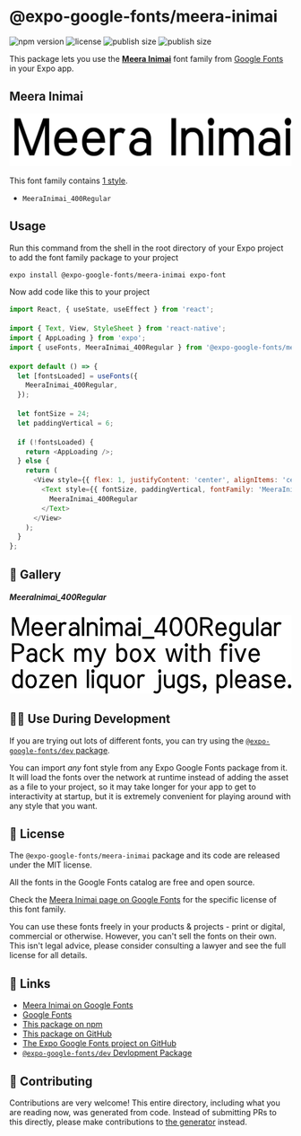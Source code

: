 # @expo-google-fonts/meera-inimai

![npm version](https://flat.badgen.net/npm/v/@expo-google-fonts/meera-inimai)
![license](https://flat.badgen.net/github/license/expo/google-fonts)
![publish size](https://flat.badgen.net/packagephobia/install/@expo-google-fonts/meera-inimai)
![publish size](https://flat.badgen.net/packagephobia/publish/@expo-google-fonts/meera-inimai)

This package lets you use the [**Meera Inimai**](https://fonts.google.com/specimen/Meera+Inimai) font family from [Google Fonts](https://fonts.google.com/) in your Expo app.

## Meera Inimai

![Meera Inimai](./font-family.png)

This font family contains [1 style](#-gallery).

- `MeeraInimai_400Regular`

## Usage

Run this command from the shell in the root directory of your Expo project to add the font family package to your project
```sh
expo install @expo-google-fonts/meera-inimai expo-font
```

Now add code like this to your project
```js
import React, { useState, useEffect } from 'react';

import { Text, View, StyleSheet } from 'react-native';
import { AppLoading } from 'expo';
import { useFonts, MeeraInimai_400Regular } from '@expo-google-fonts/meera-inimai';

export default () => {
  let [fontsLoaded] = useFonts({
    MeeraInimai_400Regular,
  });

  let fontSize = 24;
  let paddingVertical = 6;

  if (!fontsLoaded) {
    return <AppLoading />;
  } else {
    return (
      <View style={{ flex: 1, justifyContent: 'center', alignItems: 'center' }}>
        <Text style={{ fontSize, paddingVertical, fontFamily: 'MeeraInimai_400Regular' }}>
          MeeraInimai_400Regular
        </Text>
      </View>
    );
  }
};

```

## 🔡 Gallery

##### MeeraInimai_400Regular
![MeeraInimai_400Regular](./MeeraInimai_400Regular.ttf.png)


## 👩‍💻 Use During Development

If you are trying out lots of different fonts, you can try using the [`@expo-google-fonts/dev` package](https://github.com/expo/google-fonts/tree/master/font-packages/dev#readme).

You can import *any* font style from any Expo Google Fonts package from it. It will load the fonts
over the network at runtime instead of adding the asset as a file to your project, so it may take longer
for your app to get to interactivity at startup, but it is extremely convenient
for playing around with any style that you want.

## 📖 License

The `@expo-google-fonts/meera-inimai` package and its code are released under the MIT license.

All the fonts in the Google Fonts catalog are free and open source.

Check the [Meera Inimai page on Google Fonts](https://fonts.google.com/specimen/Meera+Inimai) for the specific license of this font family.

You can use these fonts freely in your products & projects - print or digital, commercial or otherwise. However, you can't sell the fonts on their own. This isn't legal advice, please consider consulting a lawyer and see the full license for all details.

## 🔗 Links

- [Meera Inimai on Google Fonts](https://fonts.google.com/specimen/Meera+Inimai)
- [Google Fonts](https://fonts.google.com/)
- [This package on npm](https://www.npmjs.com/package/@expo-google-fonts/meera-inimai)
- [This package on GitHub](https://github.com/expo/google-fonts/tree/master/font-packages/meera-inimai)
- [The Expo Google Fonts project on GitHub](https://github.com/expo/google-fonts)
- [`@expo-google-fonts/dev` Devlopment Package](https://github.com/expo/google-fonts/tree/master/font-packages/dev)

## 🤝 Contributing

Contributions are very welcome! This entire directory, including what you are reading now, was generated from code. Instead of submitting PRs to this directly, please make contributions to [the generator](https://github.com/expo/google-fonts/tree/master/packages/generator) instead.
